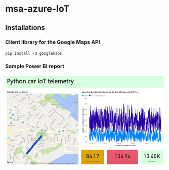 # msa-azure-IoT

## Installations

### Client library for the Google Maps API

`pip install -U googlemaps`

### Sample Power BI report

![Power BI report snapshot](report_img.png)
